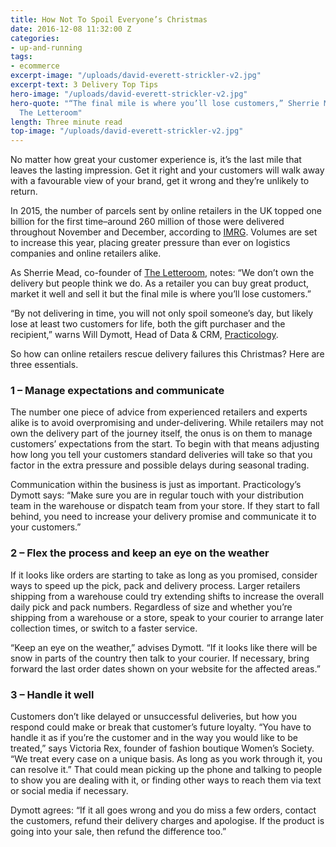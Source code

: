 ```yaml
---
title: How Not To Spoil Everyone’s Christmas
date: 2016-12-08 11:32:00 Z
categories:
- up-and-running
tags:
- ecommerce
excerpt-image: "/uploads/david-everett-strickler-v2.jpg"
excerpt-text: 3 Delivery Top Tips
hero-image: "/uploads/david-everett-strickler-v2.jpg"
hero-quote: "“The final mile is where you’ll lose customers,” Sherrie Mead, co-founder,
  The Letteroom"
length: Three minute read
top-image: "/uploads/david-everett-strickler-v2.jpg"
---
```


No matter how great your customer experience is, it’s the last mile that leaves the lasting impression. Get it right and your customers will walk away with a favourable view of your brand, get it wrong and they’re unlikely to return. 

In 2015, the number of parcels sent by online retailers in the UK topped one billion for the first time–around 260 million of those were delivered throughout November and December, according to [IMRG](https://www.imrg.org/media-and-comment/press-releases/online-retail-parcel-volumes-exceed-forecast-in-2015/). Volumes are set to increase this year, placing greater pressure than ever on logistics companies and online retailers alike. 

As Sherrie Mead, co-founder of [The Letteroom](https://www.theletteroom.com/), notes: “We don’t own the delivery but people think we do. As a retailer you can buy great product, market it well and sell it but the final mile is where you’ll lose customers.”

“By not delivering in time, you will not only spoil someone’s day, but likely lose at least two customers for life, both the gift purchaser and the recipient,” warns Will Dymott, Head of Data & CRM, [Practicology](https://www.practicology.com). 

So how can online retailers rescue delivery failures this Christmas? Here are three essentials.

### 1 – Manage expectations and communicate

The number one piece of advice from experienced retailers and experts alike is to avoid overpromising and under-delivering. While retailers may not own the delivery part of the journey itself, the onus is on them to manage customers’ expectations from the start. To begin with that means adjusting how long you tell your customers standard deliveries will take so that you factor in the extra pressure and possible delays during seasonal trading. 

Communication within the business is just as important. Practicology’s Dymott says: “Make sure you are in regular touch with your distribution team in the warehouse or dispatch team from your store. If they start to fall behind, you need to increase your delivery promise and communicate it to your customers.”

### 2 – Flex the process and keep an eye on the weather 

If it looks like orders are starting to take as long as you promised, consider ways to speed up the pick, pack and delivery process. Larger retailers shipping from a warehouse could try extending shifts to increase the overall daily pick and pack numbers. Regardless of size and whether you’re shipping from a warehouse or a store, speak to your courier to arrange later collection times, or switch to a faster service.

“Keep an eye on the weather,” advises Dymott. “If it looks like there will be snow in parts of the country then talk to your courier. If necessary, bring forward the last order dates shown on your website for the affected areas.”

### 3 – Handle it well 

Customers don’t like delayed or unsuccessful deliveries, but how you respond could make or break that customer’s future loyalty. “You have to handle it as if you’re the customer and in the way you would like to be treated,” says Victoria Rex, founder of fashion boutique Women’s Society. “We treat every case on a unique basis. As long as you work through it, you can resolve it.” That could mean picking up the phone and talking to people to show you are dealing with it, or finding other ways to reach them via text or social media if necessary. 

Dymott agrees: “If it all goes wrong and you do miss a few orders, contact the customers, refund their delivery charges and apologise. If the product is going into your sale, then refund the difference too.”